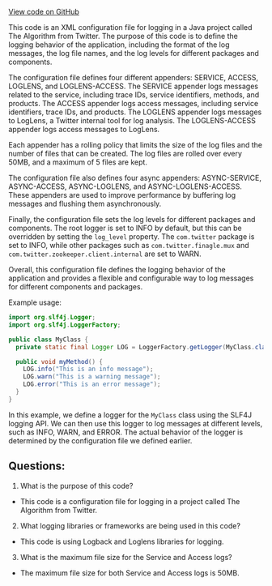 [View code on GitHub](https://github.com/misbahsy/the-algorithm/follow-recommendations-service/server/src/main/resources/logback.xml)

This code is an XML configuration file for logging in a Java project called The Algorithm from Twitter. The purpose of this code is to define the logging behavior of the application, including the format of the log messages, the log file names, and the log levels for different packages and components. 

The configuration file defines four different appenders: SERVICE, ACCESS, LOGLENS, and LOGLENS-ACCESS. The SERVICE appender logs messages related to the service, including trace IDs, service identifiers, methods, and products. The ACCESS appender logs access messages, including service identifiers, trace IDs, and products. The LOGLENS appender logs messages to LogLens, a Twitter internal tool for log analysis. The LOGLENS-ACCESS appender logs access messages to LogLens. 

Each appender has a rolling policy that limits the size of the log files and the number of files that can be created. The log files are rolled over every 50MB, and a maximum of 5 files are kept. 

The configuration file also defines four async appenders: ASYNC-SERVICE, ASYNC-ACCESS, ASYNC-LOGLENS, and ASYNC-LOGLENS-ACCESS. These appenders are used to improve performance by buffering log messages and flushing them asynchronously. 

Finally, the configuration file sets the log levels for different packages and components. The root logger is set to INFO by default, but this can be overridden by setting the `log_level` property. The `com.twitter` package is set to INFO, while other packages such as `com.twitter.finagle.mux` and `com.twitter.zookeeper.client.internal` are set to WARN. 

Overall, this configuration file defines the logging behavior of the application and provides a flexible and configurable way to log messages for different components and packages. 

Example usage:

```java
import org.slf4j.Logger;
import org.slf4j.LoggerFactory;

public class MyClass {
  private static final Logger LOG = LoggerFactory.getLogger(MyClass.class);

  public void myMethod() {
    LOG.info("This is an info message");
    LOG.warn("This is a warning message");
    LOG.error("This is an error message");
  }
}
```

In this example, we define a logger for the `MyClass` class using the SLF4J logging API. We can then use this logger to log messages at different levels, such as INFO, WARN, and ERROR. The actual behavior of the logger is determined by the configuration file we defined earlier.
## Questions: 
 1. What is the purpose of this code?
- This code is a configuration file for logging in a project called The Algorithm from Twitter.

2. What logging libraries or frameworks are being used in this code?
- This code is using Logback and Loglens libraries for logging.

3. What is the maximum file size for the Service and Access logs?
- The maximum file size for both Service and Access logs is 50MB.
